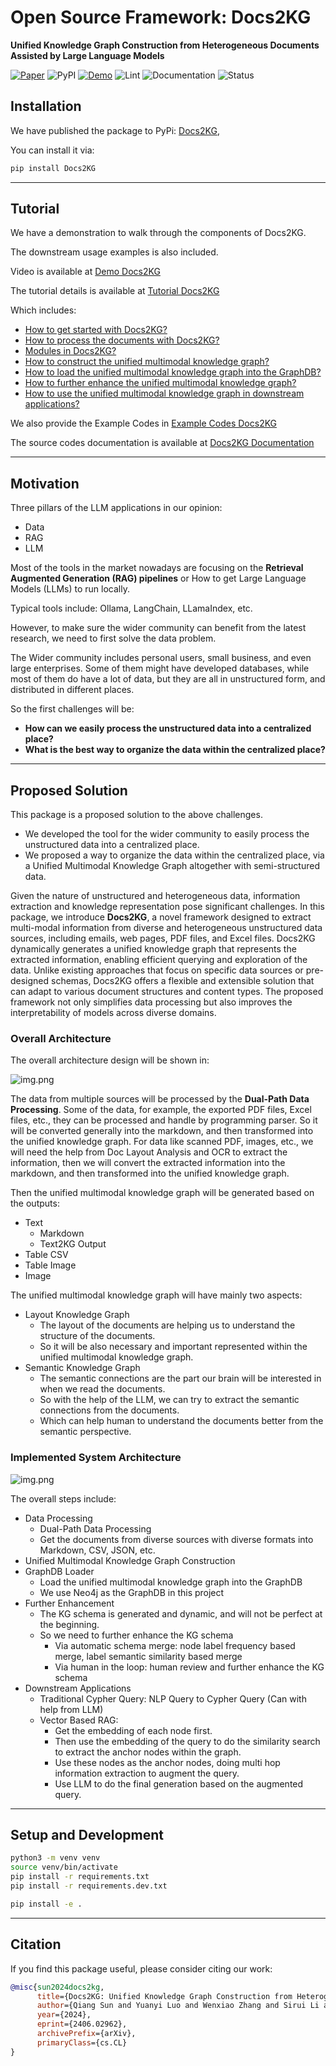 # Open Source Framework: Docs2KG

**Unified Knowledge Graph Construction from Heterogeneous Documents Assisted by Large
Language Models**

[![Paper](https://img.shields.io/badge/Paper-View-green?style=flat&logo=adobeacrobatreader)](https://arxiv.org/pdf/2406.02962)
![PyPI](https://img.shields.io/pypi/v/Docs2KG)
[![Demo](https://img.shields.io/badge/Demo-Available-blue)](https://docs2kg.ai4wa.com/Video/)
![Lint](https://github.com/AI4WA/Docs2KG/actions/workflows/lint.yml/badge.svg)
![Documentation](https://github.com/AI4WA/Docs2KG/actions/workflows/docs.yml/badge.svg)
![Status](https://img.shields.io/badge/Status-Work%20in%20Progress-yellow)

## Installation

We have published the package to PyPi: [Docs2KG](https://pypi.org/project/Docs2KG/),

You can install it via:

```bash
pip install Docs2KG
```

---

## Tutorial

We have a demonstration to walk through the components of Docs2KG.

The downstream usage examples is also included.

Video is available at [Demo Docs2KG](https://docs2kg.ai4wa.com/Video/)

The tutorial details is available at [Tutorial Docs2KG](https://docs2kg.ai4wa.com/Tutorial/1.GettingStarted/)

Which includes:

- [How to get started with Docs2KG?](https://docs2kg.ai4wa.com/Tutorial/1.GettingStarted/)
- [How to process the documents with Docs2KG?](https://docs2kg.ai4wa.com/Tutorial/2.DualPathProcessing/)
- [Modules in Docs2KG?](https://docs2kg.ai4wa.com/Tutorial/3.Modules/)
- [How to construct the unified multimodal knowledge graph?](https://docs2kg.ai4wa.com/Tutorial/4.Construction/)
- [How to load the unified multimodal knowledge graph into the GraphDB?](https://docs2kg.ai4wa.com/Tutorial/5.Loader/)
- [How to further enhance the unified multimodal knowledge graph?](https://docs2kg.ai4wa.com/Tutorial/6.Enhancement/)
- [How to use the unified multimodal knowledge graph in downstream applications?](https://docs2kg.ai4wa.com/Tutorial/7.Applications/)

We also provide the Example Codes in [Example Codes Docs2KG](https://docs2kg.ai4wa.com/examples/parser/pdf/pdf_process/)

The source codes documentation is available at [Docs2KG Documentation](https://docs2kg.ai4wa.com/sources/rag/neo4j_rag/)

---

## Motivation

Three pillars of the LLM applications in our opinion:

- Data
- RAG
- LLM

Most of the tools in the market nowadays are focusing on the **Retrieval Augmented Generation (RAG) pipelines** or
How to get Large Language Models (LLMs) to run locally.

Typical tools include: Ollama, LangChain, LLamaIndex, etc.

However, to make sure the wider community can benefit from the latest research, we need to first solve the data problem.

The Wider community includes personal users, small business, and even large enterprises.
Some of them might have developed databases, while most of them do have a lot of data, but they are all in unstructured
form, and distributed in different places.

So the first challenges will be:

- **How can we easily process the unstructured data into a centralized place?**
- **What is the best way to organize the data within the centralized place?**

---

## Proposed Solution

This package is a proposed solution to the above challenges.

- We developed the tool for the wider community to easily process the unstructured data into a centralized place.
- We proposed a way to organize the data within the centralized place, via a Unified Multimodal Knowledge Graph
  altogether with semi-structured data.

Given the nature of unstructured and heterogeneous data, information extraction and knowledge representation pose
significant challenges.
In this package, we introduce **Docs2KG**, a novel framework designed to extract multi-modal information from diverse
and heterogeneous unstructured data sources, including emails, web pages, PDF files, and Excel files.
Docs2KG dynamically generates a unified knowledge graph that represents the extracted information, enabling efficient
querying and exploration of the data.
Unlike existing approaches that focus on specific data sources or pre-designed schemas, Docs2KG offers a flexible and
extensible solution that can adapt to various document structures and content types.
The proposed framework not only simplifies data processing but also improves the interpretability of
models across diverse domains.

### Overall Architecture

The overall architecture design will be shown in:

![img.png](docs/images/Docs2KG.jpg)

The data from multiple sources will be processed by the **Dual-Path Data Processing**.
Some of the data, for example, the exported PDF files, Excel files, etc., they can be processed and handle by
programming parser.
So it will be converted generally into the markdown, and then transformed into the unified knowledge graph.
For data like scanned PDF, images, etc., we will need the help from Doc Layout Analysis and OCR to extract the
information,
then we will convert the extracted information into the markdown, and then transformed into the unified knowledge graph.

Then the unified multimodal knowledge graph will be generated based on the outputs:

- Text
    - Markdown
    - Text2KG Output
- Table CSV
- Table Image
- Image

The unified multimodal knowledge graph will have mainly two aspects:

- Layout Knowledge Graph
    - The layout of the documents are helping us to understand the structure of the documents.
    - So it will be also necessary and important represented within the unified multimodal knowledge graph.
- Semantic Knowledge Graph
    - The semantic connections are the part our brain will be interested in when we read the documents.
    - So with the help of the LLM, we can try to extract the semantic connections from the documents.
    - Which can help human to understand the documents better from the semantic perspective.

### Implemented System Architecture

![img.png](docs/images/Modules.jpg)

The overall steps include:

- Data Processing
    - Dual-Path Data Processing
    - Get the documents from diverse sources with diverse formats into Markdown, CSV, JSON, etc.
- Unified Multimodal Knowledge Graph Construction
- GraphDB Loader
    - Load the unified multimodal knowledge graph into the GraphDB
    - We use Neo4j as the GraphDB in this project
- Further Enhancement
    - The KG schema is generated and dynamic, and will not be perfect at the beginning.
    - So we need to further enhance the KG schema
        - Via automatic schema merge: node label frequency based merge, label semantic similarity based merge
        - Via human in the loop: human review and further enhance the KG schema
- Downstream Applications
    - Traditional Cypher Query: NLP Query to Cypher Query (Can with help from LLM)
    - Vector Based RAG:
        - Get the embedding of each node first.
        - Then use the embedding of the query to do the similarity search to extract the anchor nodes within the graph.
        - Use these nodes as the anchor nodes, doing multi hop information extraction to augment the query.
        - Use LLM to do the final generation based on the augmented query.

---

## Setup and Development

```bash
python3 -m venv venv
source venv/bin/activate
pip install -r requirements.txt
pip install -r requirements.dev.txt

pip install -e .
```

---

## Citation

If you find this package useful, please consider citing our work:

```bibtex
@misc{sun2024docs2kg,
      title={Docs2KG: Unified Knowledge Graph Construction from Heterogeneous Documents Assisted by Large Language Models}, 
      author={Qiang Sun and Yuanyi Luo and Wenxiao Zhang and Sirui Li and Jichunyang Li and Kai Niu and Xiangrui Kong and Wei Liu},
      year={2024},
      eprint={2406.02962},
      archivePrefix={arXiv},
      primaryClass={cs.CL}
}
```